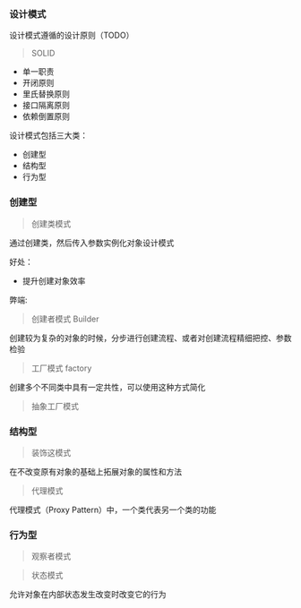 ### 设计模式

设计模式遵循的设计原则（TODO）

> SOLID
- 单一职责
- 开闭原则
- 里氏替换原则
- 接口隔离原则
- 依赖倒置原则


设计模式包括三大类：
- 创建型
- 结构型
- 行为型

### 创建型

> 创建类模式

通过创建类，然后传入参数实例化对象设计模式

好处：
- 提升创建对象效率

弊端: 


> 创建者模式 Builder

创建较为复杂的对象的时候，分步进行创建流程、或者对创建流程精细把控、参数检验


> 工厂模式 factory

创建多个不同类中具有一定共性，可以使用这种方式简化

> 抽象工厂模式


### 结构型

> 装饰这模式

在不改变原有对象的基础上拓展对象的属性和方法

> 代理模式

代理模式（Proxy Pattern）中，一个类代表另一个类的功能

### 行为型

> 观察者模式

> 状态模式

允许对象在内部状态发生改变时改变它的行为

